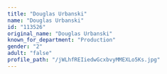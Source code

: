 ```yaml
---
title: "Douglas Urbanski"
name: "Douglas Urbanski"
id: "113526"
original_name: "Douglas Urbanski"
known_for_department: "Production"
gender: "2"
adult: "false"
profile_path: "/jWLhfREIiedwGcxbvyMMEXLo5Ks.jpg"
---
```


